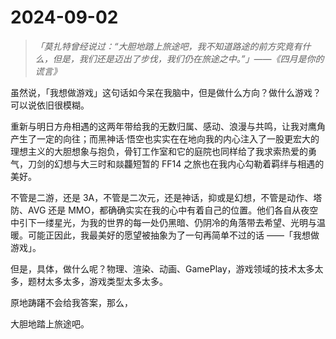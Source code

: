 # 2024-09-02

> *「莫扎特曾经说过：“大胆地踏上旅途吧，我不知道路途的前方究竟有什么，但是，我们还是迈出了步伐，我们仍在旅途之中。”」——《四月是你的谎言》*

虽然说，「我想做游戏」这句话如今呆在我脑中，但是做什么方向？做什么游戏？可以说依旧很模糊。

重新与明日方舟相遇的这两年带给我的无数归属、感动、浪漫与共鸣，让我对鹰角产生了一定的向往；而黑神话·悟空也实实在在地向我的内心注入了一股更宏大的理想主义的大胆想象与抱负，骨钉工作室和它的庭院也同样给了我求索热爱的勇气，刀剑的幻想与大三时和燚龘短暂的 FF14 之旅也在我内心勾勒着羁绊与相遇的美好。

不管是二游，还是 3A，不管是二次元，还是神话，抑或是幻想，不管是动作、塔防、AVG 还是 MMO，都确确实实在我的心中有着自己的位置。他们各自从夜空中引下一缕星光，为我的世界的每一处仍黑暗、仍阴冷的角落带去希望、光明与温暖。可能正因此，我最美好的愿望被抽象为了一句再简单不过的话 ——「我想做游戏」。

但是，具体，做什么呢？物理、渲染、动画、GamePlay，游戏领域的技术太多太多，题材太多太多，游戏类型太多太多。

原地踌躇不会给我答案，那么，

大胆地踏上旅途吧。

